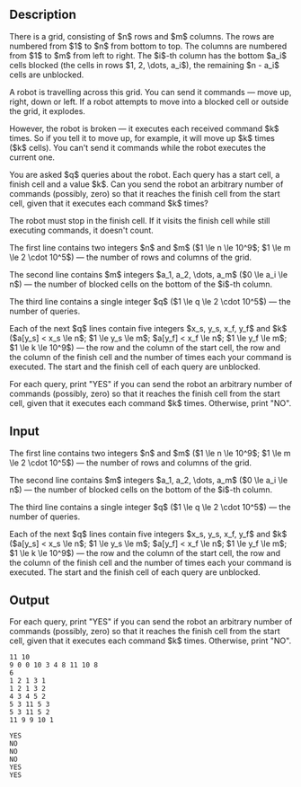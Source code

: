 ## Description

<div><p>There is a grid, consisting of $n$ rows and $m$ columns. The rows are numbered from $1$ to $n$ from bottom to top. The columns are numbered from $1$ to $m$ from left to right. The $i$-th column has the bottom $a_i$ cells blocked (the cells in rows $1, 2, \dots, a_i$), the remaining $n - a_i$ cells are unblocked.</p><p>A robot is travelling across this grid. You can send it commands&nbsp;— move up, right, down or left. If a robot attempts to move into a blocked cell or outside the grid, it explodes.</p><p>However, the robot is broken&nbsp;— it executes each received command $k$ times. So if you tell it to move up, for example, it will move up $k$ times ($k$ cells). You can't send it commands while the robot executes the current one.</p><p>You are asked $q$ queries about the robot. Each query has a start cell, a finish cell and a value $k$. Can you send the robot an arbitrary number of commands (possibly, zero) so that it reaches the finish cell from the start cell, given that it executes each command $k$ times?</p><p>The robot must stop in the finish cell. If it visits the finish cell while still executing commands, it doesn't count.</p></div><div class="input-specification"><p>The first line contains two integers $n$ and $m$ ($1 \le n \le 10^9$; $1 \le m \le 2 \cdot 10^5$)&nbsp;— the number of rows and columns of the grid.</p><p>The second line contains $m$ integers $a_1, a_2, \dots, a_m$ ($0 \le a_i \le n$)&nbsp;— the number of blocked cells on the bottom of the $i$-th column.</p><p>The third line contains a single integer $q$ ($1 \le q \le 2 \cdot 10^5$)&nbsp;— the number of queries.</p><p>Each of the next $q$ lines contain five integers $x_s, y_s, x_f, y_f$ and $k$ ($a[y_s] &lt; x_s \le n$; $1 \le y_s \le m$; $a[y_f] &lt; x_f \le n$; $1 \le y_f \le m$; $1 \le k \le 10^9$)&nbsp;— the row and the column of the start cell, the row and the column of the finish cell and the number of times each your command is executed. The start and the finish cell of each query are unblocked.</p></div><div class="output-specification"><p>For each query, print "<span class="tex-font-style-tt">YES</span>" if you can send the robot an arbitrary number of commands (possibly, zero) so that it reaches the finish cell from the start cell, given that it executes each command $k$ times. Otherwise, print "<span class="tex-font-style-tt">NO</span>".</p></div>

## Input

<p>The first line contains two integers $n$ and $m$ ($1 \le n \le 10^9$; $1 \le m \le 2 \cdot 10^5$)&nbsp;— the number of rows and columns of the grid.</p><p>The second line contains $m$ integers $a_1, a_2, \dots, a_m$ ($0 \le a_i \le n$)&nbsp;— the number of blocked cells on the bottom of the $i$-th column.</p><p>The third line contains a single integer $q$ ($1 \le q \le 2 \cdot 10^5$)&nbsp;— the number of queries.</p><p>Each of the next $q$ lines contain five integers $x_s, y_s, x_f, y_f$ and $k$ ($a[y_s] &lt; x_s \le n$; $1 \le y_s \le m$; $a[y_f] &lt; x_f \le n$; $1 \le y_f \le m$; $1 \le k \le 10^9$)&nbsp;— the row and the column of the start cell, the row and the column of the finish cell and the number of times each your command is executed. The start and the finish cell of each query are unblocked.</p>

## Output

<p>For each query, print "<span class="tex-font-style-tt">YES</span>" if you can send the robot an arbitrary number of commands (possibly, zero) so that it reaches the finish cell from the start cell, given that it executes each command $k$ times. Otherwise, print "<span class="tex-font-style-tt">NO</span>".</p>





```input1
11 10
9 0 0 10 3 4 8 11 10 8
6
1 2 1 3 1
1 2 1 3 2
4 3 4 5 2
5 3 11 5 3
5 3 11 5 2
11 9 9 10 1
```




```output1
YES
NO
NO
NO
YES
YES
```


